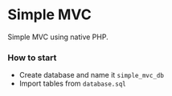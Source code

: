 # Simple MVC

Simple MVC using native PHP.

### How to start

* Create database and name it `simple_mvc_db`
* Import tables from `database.sql`

